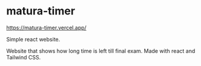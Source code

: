 # matura-timer

https://matura-timer.vercel.app/


Simple react website.

Website that shows how long time is left till final exam.
Made with react and Tailwind CSS.

